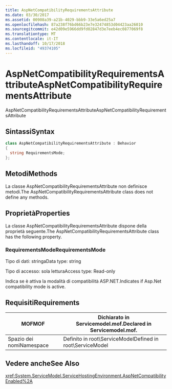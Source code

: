 ```yaml
---
title: AspNetCompatibilityRequirementsAttribute
ms.date: 03/30/2017
ms.assetid: 00908a39-a21b-4029-bbb9-33e5a6ed25a7
ms.openlocfilehash: 87a238f76bd66b23e7e32474853d04423aa26010
ms.sourcegitcommit: e42d09e5966dd9fd02847d3e7eeb4ec0877069f8
ms.translationtype: MT
ms.contentlocale: it-IT
ms.lasthandoff: 10/17/2018
ms.locfileid: "49374105"
---
```

# <a name="aspnetcompatibilityrequirementsattribute"></a><span data-ttu-id="2b7d2-102">AspNetCompatibilityRequirementsAttribute</span><span class="sxs-lookup"><span data-stu-id="2b7d2-102">AspNetCompatibilityRequirementsAttribute</span></span>
<span data-ttu-id="2b7d2-103">AspNetCompatibilityRequirementsAttribute</span><span class="sxs-lookup"><span data-stu-id="2b7d2-103">AspNetCompatibilityRequirementsAttribute</span></span>  
  
## <a name="syntax"></a><span data-ttu-id="2b7d2-104">Sintassi</span><span class="sxs-lookup"><span data-stu-id="2b7d2-104">Syntax</span></span>  
  
```csharp
class AspNetCompatibilityRequirementsAttribute : Behavior  
{  
  string RequirementsMode;  
};  
```  
  
## <a name="methods"></a><span data-ttu-id="2b7d2-105">Metodi</span><span class="sxs-lookup"><span data-stu-id="2b7d2-105">Methods</span></span>  
 <span data-ttu-id="2b7d2-106">La classe AspNetCompatibilityRequirementsAttribute non definisce metodi.</span><span class="sxs-lookup"><span data-stu-id="2b7d2-106">The AspNetCompatibilityRequirementsAttribute class does not define any methods.</span></span>  
  
## <a name="properties"></a><span data-ttu-id="2b7d2-107">Proprietà</span><span class="sxs-lookup"><span data-stu-id="2b7d2-107">Properties</span></span>  
 <span data-ttu-id="2b7d2-108">La classe AspNetCompatibilityRequirementsAttribute dispone della proprietà seguente.</span><span class="sxs-lookup"><span data-stu-id="2b7d2-108">The AspNetCompatibilityRequirementsAttribute class has the following property.</span></span>  
  
### <a name="requirementsmode"></a><span data-ttu-id="2b7d2-109">RequirementsMode</span><span class="sxs-lookup"><span data-stu-id="2b7d2-109">RequirementsMode</span></span>  
 <span data-ttu-id="2b7d2-110">Tipo di dati: stringa</span><span class="sxs-lookup"><span data-stu-id="2b7d2-110">Data type: string</span></span>  
  
 <span data-ttu-id="2b7d2-111">Tipo di accesso: sola lettura</span><span class="sxs-lookup"><span data-stu-id="2b7d2-111">Access type: Read-only</span></span>  
  
 <span data-ttu-id="2b7d2-112">Indica se è attiva la modalità di compatibilità ASP.NET.</span><span class="sxs-lookup"><span data-stu-id="2b7d2-112">Indicates if Asp.Net compatibility mode is active.</span></span>  
  
## <a name="requirements"></a><span data-ttu-id="2b7d2-113">Requisiti</span><span class="sxs-lookup"><span data-stu-id="2b7d2-113">Requirements</span></span>  
  
|<span data-ttu-id="2b7d2-114">MOF</span><span class="sxs-lookup"><span data-stu-id="2b7d2-114">MOF</span></span>|<span data-ttu-id="2b7d2-115">Dichiarato in Servicemodel.mof.</span><span class="sxs-lookup"><span data-stu-id="2b7d2-115">Declared in Servicemodel.mof.</span></span>|  
|---------|-----------------------------------|  
|<span data-ttu-id="2b7d2-116">Spazio dei nomi</span><span class="sxs-lookup"><span data-stu-id="2b7d2-116">Namespace</span></span>|<span data-ttu-id="2b7d2-117">Definito in root\ServiceModel</span><span class="sxs-lookup"><span data-stu-id="2b7d2-117">Defined in root\ServiceModel</span></span>|  
  
## <a name="see-also"></a><span data-ttu-id="2b7d2-118">Vedere anche</span><span class="sxs-lookup"><span data-stu-id="2b7d2-118">See Also</span></span>  
 <xref:System.ServiceModel.ServiceHostingEnvironment.AspNetCompatibilityEnabled%2A>
